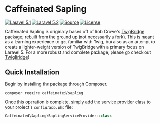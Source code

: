 Caffeinated Sapling
===================
[![Laravel 5.1](https://img.shields.io/badge/Laravel-5.1-orange.svg?style=flat-square)](http://laravel.com)
[![Laravel 5.2](https://img.shields.io/badge/Laravel-5.2-orange.svg?style=flat-square)](http://laravel.com)
[![Source](http://img.shields.io/badge/source-caffeinated/sapling-blue.svg?style=flat-square)](https://github.com/caffeinated/sapling)
[![License](http://img.shields.io/badge/license-MIT-brightgreen.svg?style=flat-square)](https://tldrlegal.com/license/mit-license)

Caffeinated Sapling is originally based off of Rob Crowe's [TwigBridge](https://github.com/rcrowe/TwigBridge) package; rebuilt from the ground up (not necessarily a fork). This is meant as a learning experience to get familiar with Twig, but also as an attempt to create a lighter-weight version of TwigBridge with a primary focus on Laravel 5. For a more robust and complete package, please go check out [TwigBridge](https://github.com/rcrowe/TwigBridge)!

Quick Installation
------------------
Begin by installing the package through Composer.

```
composer require caffeinated/sapling
```

Once this operation is complete, simply add the service provider class to your project's `config/app.php` file:

```php
Caffeinated\Sapling\SaplingServiceProvider::class
```
